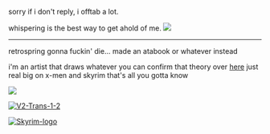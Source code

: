 
sorry if i don't reply, i offtab a lot.

whispering is the best way to get ahold of me. ![](https://komarev.com/ghpvc/?username=KROYFISH&color=86070e)
***

retrospring gonna fuckin' die... made an atabook or whatever instead

i'm an artist that draws whatever you can confirm that theory over <a href="[url](https://www.instagram.com/kroyfisher?igsh=MThoNWFiNWdxN3EyYw==)">here</a> 
just real big on x-men and skyrim that's all you gotta know

<img src="https://i.ibb.co/Lt9H2Vr/dvdslot.gif"/>

<a href="https://imgbb.com/"><img src="https://i.ibb.co/18jtTpM/V2-Trans-1-2.png" alt="V2-Trans-1-2" border="0"></a> 

<a href="https://imgbb.com/"><img src="https://i.ibb.co/P9H68m6/Skyrim-logo.png" alt="Skyrim-logo" border="0"></a>

